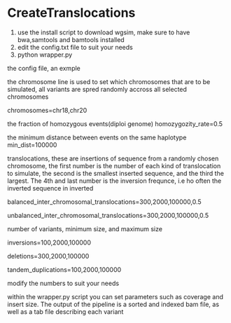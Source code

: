 # CreateTranslocations
1. use the install script to download wgsim, make sure to have bwa,samtools and bamtools installed
2. edit the config.txt file to suit your needs
3. python wrapper.py

the config file, an exmple

the chromosome line is used to set which chromosomes that are to be simulated, all variants are spred randomly accross all selected chromosomes

chromosomes=chr18,chr20

the fraction of homozygous events(diploi genome)
homozygozity_rate=0.5

the minimum distance between events on the same haplotype
min_dist=100000

translocations, these are insertions of sequence from a randomly chosen chromosome, the first number is the number of each kind of translocation to simulate, the second is the smallest inserted sequence, and the third the largest. The 4th and last number is the inversion frequnce, i.e ho often the inverted sequence in inverted

balanced_inter_chromosomal_translocations=300,2000,100000,0.5

unbalanced_inter_chromosomal_translocations=300,2000,100000,0.5

number of variants, minimum size, and maximum size

inversions=100,2000,100000

deletions=300,2000,100000

tandem_duplications=100,2000,100000

modify the numbers to suit your needs

within the wrapper.py script you can set parameters such as coverage and insert size.
The output of the pipeline is a sorted and indexed bam file, as well as a tab file describing each variant
